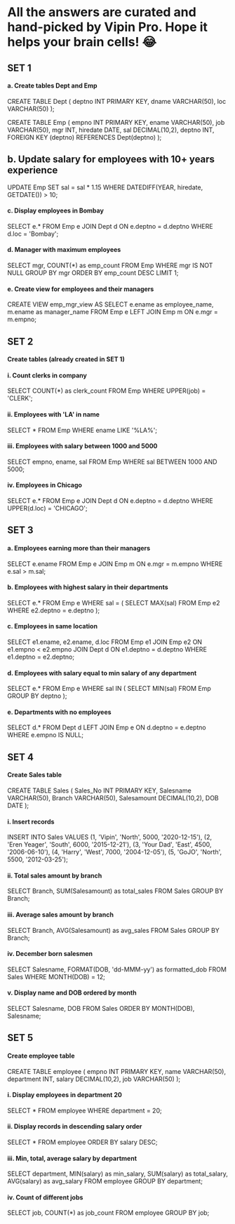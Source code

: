 # All the answers are curated and hand-picked by Vipin Pro. Hope it helps your brain cells! 😂

## SET 1
#### a. Create tables Dept and Emp
CREATE TABLE Dept (
    deptno INT PRIMARY KEY,
    dname VARCHAR(50),
    loc VARCHAR(50)
);

CREATE TABLE Emp (
    empno INT PRIMARY KEY,
    ename VARCHAR(50),
    job VARCHAR(50),
    mgr INT,
    hiredate DATE,
    sal DECIMAL(10,2),
    deptno INT,
    FOREIGN KEY (deptno) REFERENCES Dept(deptno)
);

## b. Update salary for employees with 10+ years experience
UPDATE Emp
SET sal = sal * 1.15
WHERE DATEDIFF(YEAR, hiredate, GETDATE()) > 10;

#### c. Display employees in Bombay
SELECT e.*
FROM Emp e
JOIN Dept d ON e.deptno = d.deptno
WHERE d.loc = 'Bombay';

#### d. Manager with maximum employees
SELECT mgr, COUNT(*) as emp_count
FROM Emp
WHERE mgr IS NOT NULL
GROUP BY mgr
ORDER BY emp_count DESC
LIMIT 1;

#### e. Create view for employees and their managers
CREATE VIEW emp_mgr_view AS
SELECT e.ename as employee_name, m.ename as manager_name
FROM Emp e
LEFT JOIN Emp m ON e.mgr = m.empno;

## SET 2
#### Create tables (already created in SET 1)

#### i. Count clerks in company
SELECT COUNT(*) as clerk_count
FROM Emp
WHERE UPPER(job) = 'CLERK';

#### ii. Employees with 'LA' in name
SELECT *
FROM Emp
WHERE ename LIKE '%LA%';

#### iii. Employees with salary between 1000 and 5000
SELECT empno, ename, sal
FROM Emp
WHERE sal BETWEEN 1000 AND 5000;

#### iv. Employees in Chicago
SELECT e.*
FROM Emp e
JOIN Dept d ON e.deptno = d.deptno
WHERE UPPER(d.loc) = 'CHICAGO';

## SET 3
#### a. Employees earning more than their managers
SELECT e.ename
FROM Emp e
JOIN Emp m ON e.mgr = m.empno
WHERE e.sal > m.sal;

#### b. Employees with highest salary in their departments
SELECT e.*
FROM Emp e
WHERE sal = (
    SELECT MAX(sal)
    FROM Emp e2
    WHERE e2.deptno = e.deptno
);

#### c. Employees in same location
SELECT e1.ename, e2.ename, d.loc
FROM Emp e1
JOIN Emp e2 ON e1.empno < e2.empno
JOIN Dept d ON e1.deptno = d.deptno
WHERE e1.deptno = e2.deptno;

#### d. Employees with salary equal to min salary of any department
SELECT e.*
FROM Emp e
WHERE sal IN (
    SELECT MIN(sal)
    FROM Emp
    GROUP BY deptno
);

#### e. Departments with no employees
SELECT d.*
FROM Dept d
LEFT JOIN Emp e ON d.deptno = e.deptno
WHERE e.empno IS NULL;

## SET 4
#### Create Sales table
CREATE TABLE Sales (
    Sales_No INT PRIMARY KEY,
    Salesname VARCHAR(50),
    Branch VARCHAR(50),
    Salesamount DECIMAL(10,2),
    DOB DATE
);

#### i. Insert records
INSERT INTO Sales VALUES
(1, 'Vipin', 'North', 5000, '2020-12-15'),
(2, 'Eren Yeager', 'South', 6000, '2015-12-21'),
(3, 'Your Dad', 'East', 4500, '2006-06-10'),
(4, 'Harry', 'West', 7000, '2004-12-05'),
(5, 'GoJO', 'North', 5500, '2012-03-25');

#### ii. Total sales amount by branch
SELECT Branch, SUM(Salesamount) as total_sales
FROM Sales
GROUP BY Branch;

#### iii. Average sales amount by branch
SELECT Branch, AVG(Salesamount) as avg_sales
FROM Sales
GROUP BY Branch;

#### iv. December born salesmen
SELECT Salesname, FORMAT(DOB, 'dd-MMM-yy') as formatted_dob
FROM Sales
WHERE MONTH(DOB) = 12;

#### v. Display name and DOB ordered by month
SELECT Salesname, DOB
FROM Sales
ORDER BY MONTH(DOB), Salesname;

## SET 5
#### Create employee table
CREATE TABLE employee (
    empno INT PRIMARY KEY,
    name VARCHAR(50),
    department INT,
    salary DECIMAL(10,2),
    job VARCHAR(50)
);

#### i. Display employees in department 20
SELECT *
FROM employee
WHERE department = 20;

#### ii. Display records in descending salary order
SELECT *
FROM employee
ORDER BY salary DESC;

#### iii. Min, total, average salary by department
SELECT department,
    MIN(salary) as min_salary,
    SUM(salary) as total_salary,
    AVG(salary) as avg_salary
FROM employee
GROUP BY department;

#### iv. Count of different jobs
SELECT job, COUNT(*) as job_count
FROM employee
GROUP BY job;